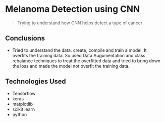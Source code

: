 # Melanoma Detection using CNN
> Trying to understand how CNN helps detect a type of cancer

## Conclusions
- Tried to understand the data. create, compile and train a model. It overfits the training data. So used Data Augumentation and class rebalance techniques to treat the overfitted data and tried to bring down the loss and made the model not overfit the training data.

## Technologies Used
- Tensorflow
- keras
- matplotlib
- scikit learn
- python
